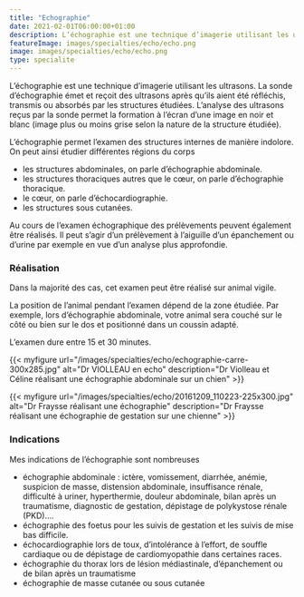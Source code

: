 ```yaml
---
title: "Echographie"
date: 2021-02-01T06:00:00+01:00
description: L’échographie est une technique d’imagerie utilisant les ultrasons. La sonde d’échographie émet et reçoit des ultrasons après qu’ils aient été réfléchis, transmis ou absorbés par les structures étudiées
featureImage: images/specialties/echo/echo.png
image: images/specialties/echo/echo.png
type: specialite
---
```


L’échographie est une technique d’imagerie utilisant les ultrasons. La sonde d’échographie émet et reçoit des ultrasons après qu’ils aient été réfléchis, transmis ou absorbés par les structures étudiées. L’analyse des ultrasons reçus par la sonde permet la formation à l’écran d’une image en noir et blanc (image plus ou moins grise selon la nature de la structure étudiée).


L’échographie permet l’examen des structures internes de manière indolore. On peut ainsi étudier différentes régions du corps
* les structures abdominales, on parle d’échographie abdominale.
* les structures thoraciques autres que  le cœur, on parle d’échographie thoracique.
* le cœur, on parle d’échocardiographie.
* les structures sous cutanées.


Au cours de l’examen échographique des prélèvements  peuvent également être réalisés. Il peut s’agir d’un prélèvement à l’aiguille d’un épanchement ou d’urine par exemple en vue d’un analyse plus approfondie.

### Réalisation

Dans la majorité des cas, cet examen peut être réalisé sur animal vigile.


La position de l’animal pendant l’examen dépend de la zone étudiée. Par exemple, lors d’échographie abdominale, votre animal sera couché sur le côté ou bien sur le dos et positionné dans un coussin adapté.


L’examen dure entre 15 et 30 minutes.

{{< myfigure 
    url="/images/specialties/echo/echographie-carre-300x285.jpg"
    alt="Dr VIOLLEAU en echo"
    description="Dr Violleau et Céline réalisant une échographie abdominale sur un chien" >}}

{{< myfigure 
    url="/images/specialties/echo/20161209_110223-225x300.jpg"
    alt="Dr Fraysse réalisant une échographie"
    description="Dr Fraysse réalisant une échographie de gestation sur une chienne" >}}




### Indications

Mes indications de l’échographie sont nombreuses
* échographie abdominale : ictère, vomissement, diarrhée, anémie, suspicion de masse, distension abdominale, insuffisance rénale, difficulté à uriner, hyperthermie, douleur abdominale, bilan après un traumatisme, diagnostic de gestation, dépistage de polykystose rénale (PKD)….
* échographie des foetus pour les suivis de gestation et les suivis de mise bas difficile.
* échocardiographie lors de toux, d’intolérance à l’effort, de souffle cardiaque ou de dépistage de cardiomyopathie dans certaines races.
* échographie du thorax lors de lésion médiastinale, d’épanchement ou de bilan après un traumatisme
* échographie de masse cutanée ou sous cutanée